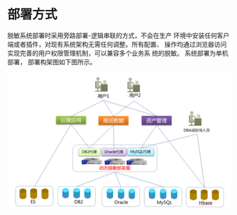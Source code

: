 

# 部署方式

脱敏系统部署时采用旁路部署-逻辑串联的方式，不会在生产
环境中安装任何客户端或者插件，对现有系统架构无需任何调整。所有配置、
操作均通过浏览器访问实现完善的用户权限管理机制，可以兼容多个业务系
统的脱敏。
系统部署为单机部署， 部署构架图如下图所示。  

![](/images/concept/deployment.png)

